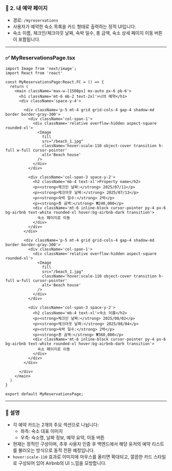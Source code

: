 ### 📅 2. 내 예약 페이지

- 경로: `/myreservations`
- 사용자가 예약한 숙소 목록을 카드 형태로 출력하는 정적 UI입니다.
- 숙소 이름, 체크인/체크아웃 날짜, 숙박 일수, 총 금액, 숙소 상세 페이지 이동 버튼이 포함됩니다.

---

### ✅ MyReservationsPage.tsx

```tsx
import Image from 'next/image';
import React from 'react'

const MyReservationsPage:React.FC = () => {
  return (
    <main className='max-w-[1500px] mx-auto px-6 pb-6'>
      <h1 className='mt-6 mb-2 text-2xl'>나의 예약</h1>
      <div className='space-y-4'>

        <div className='p-5 mt-4 grid grid-cols-4 gap-4 shadow-md border border-gray-300'>
          <div className='col-span-1'>
            <div className='relative overflow-hidden aspect-square rounded-xl'>
              <Image
                fill
                src="/beach_1.jpg"
                className='hover:scale-110 object-cover transition h-full w-full cursor-pointer'
                alt='Beach house'
              />
            </div>
          </div>

          <div className='col-span-3 space-y-2'>
            <h2 className='mb-4 text-xl'>Property name</h2>
            <p><strong>체크인 날짜:</strong> 2025/07/11</p>
            <p><strong>체크아웃 날짜:</strong> 2025/07/13</p>
            <p><strong>숙박 일수:</strong> 2박</p>
            <p><strong>총 금액:</strong> ₩240,000</p>
            <div className='mt-6 inline-block cursor-pointer py-4 px-6 bg-airbnb text-white rounded-xl hover:bg-airbnb-dark transition'>
              숙소 페이지로 이동
            </div>
          </div>
        </div>

        <div className='p-5 mt-4 grid grid-cols-4 gap-4 shadow-md border border-gray-300'>
          <div className='col-span-1'>
            <div className='relative overflow-hidden aspect-square rounded-xl'>
              <Image
                fill
                src="/beach_1.jpg"
                className='hover:scale-110 object-cover transition h-full w-full cursor-pointer'
                alt='Beach house'
              />
            </div>
          </div>

          <div className='col-span-3 space-y-2'>
            <h2 className='mb-4 text-xl'>숙소 이름</h2>
            <p><strong>체크인 날짜:</strong> 2025/08/02</p>
            <p><strong>체크아웃 날짜:</strong> 2025/08/04</p>
            <p><strong>숙박 일수:</strong> 2박</p>
            <p><strong>총 금액:</strong> ₩360,000</p>
            <div className='mt-6 inline-block cursor-pointer py-4 px-6 bg-airbnb text-white rounded-xl hover:bg-airbnb-dark transition'>
              숙소 페이지로 이동
            </div>
          </div>
        </div>

      </div>
    </main>
  )
}

export default MyReservationsPage;
```

---

### 📝 설명

- 각 예약 카드는 2개의 주요 섹션으로 나뉩니다:
  - 좌측: 숙소 대표 이미지
  - 우측: 숙소명, 날짜 정보, 예약 요약, 이동 버튼
- 현재는 정적인 구성이며, 추후 사용자 인증 후 백엔드에서 해당 유저의 예약 리스트를 불러오는 방식으로 동적 전환 예정입니다.
- `hover:scale-110` 효과로 이미지에 마우스를 올리면 확대되고, 깔끔한 카드 스타일로 구성되어 있어 Airbnb의 UI 느낌을 모방합니다.

